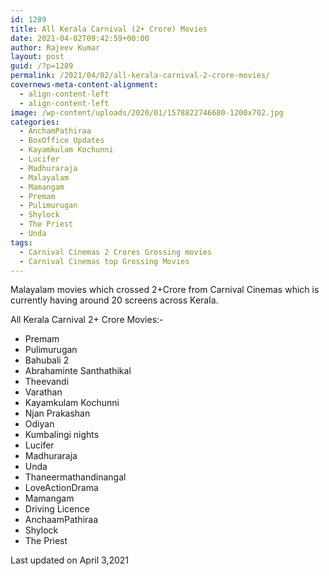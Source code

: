 ```yaml
---
id: 1289
title: All Kerala Carnival (2+ Crore) Movies
date: 2021-04-02T09:42:59+00:00
author: Rajeev Kumar
layout: post
guid: /?p=1289
permalink: /2021/04/02/all-kerala-carnival-2-crore-movies/
covernews-meta-content-alignment:
  - align-content-left
  - align-content-left
image: /wp-content/uploads/2020/01/1578822746680-1200x702.jpg
categories:
  - AnchamPathiraa
  - BoxOffice Updates
  - Kayamkulam Kochunni
  - Lucifer
  - Madhuraraja
  - Malayalam
  - Mamangam
  - Premam
  - Pulimurugan
  - Shylock
  - The Priest
  - Unda
tags:
  - Carnival Cinemas 2 Crores Grossing movies
  - Carnival Cinemas top Grossing Movies
---
```

 

Malayalam movies which crossed 2+Crore from Carnival Cinemas which is currently having around 20 screens across Kerala. 

All Kerala Carnival 2+ Crore Movies:-

  * Premam
  * Pulimurugan
  * Bahubali 2
  * Abrahaminte Santhathikal
  * Theevandi
  * Varathan
  * Kayamkulam Kochunni
  * Njan Prakashan
  * Odiyan
  * Kumbalingi nights
  * Lucifer
  * Madhuraraja
  * Unda
  * Thaneermathandinangal
  * LoveActionDrama
  * Mamangam
  * Driving Licence
  * AnchaamPathiraa
  * Shylock
  * The Priest 





Last updated on April 3,2021